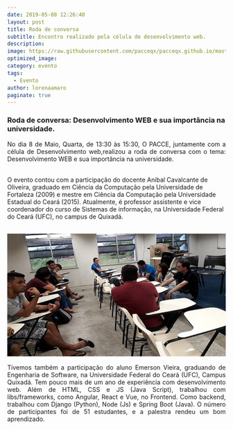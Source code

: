 ```yaml
---
date: 2019-05-08 12:26:40
layout: post
title: Roda de conversa
subtitle: Encontro realizado pela célula de desenvolvimento web.
description: 
image: https://raw.githubusercontent.com/pacceqx/pacceqx.github.io/master/assets/pic/2019-05-08/capa.jpg
optimized_image: 
category: evento
tags:
  - Evento
author: lorenaamaro
paginate: true
---
```


### Roda de conversa: Desenvolvimento WEB e sua importância na universidade.


<p style = "text-align: justify">
No dia 8 de Maio, Quarta, de 13:30 às 15:30, O PACCE, juntamente com a célula de Desenvolvimento web,realizou a roda de conversa com o tema: Desenvolvimento WEB e sua importância na universidade.<br><br>

 O evento contou com a participação do docente Aníbal Cavalcante de Oliveira, graduado em Ciência da Computação pela Universidade de Fortaleza (2009) e mestre em Ciência da Computação pela Universidade Estadual do Ceará (2015).
 Atualmente, é professor assistente e vice coordenador do curso de Sistemas de informação, na Universidade Federal do Ceará (UFC), no campus de Quixadá. <br><br>
 </p>

![](https://raw.githubusercontent.com/pacceqx/pacceqx.github.io/master/assets/pic/2019-05-08/img1.jpeg)

<p style = "text-align: justify">
 Tivemos também a participação do aluno Emerson Vieira, graduando de Engenharia de Software, na Universidade Federal do Ceará (UFC), Campus Quixadá. Tem pouco mais de um ano de experiência com desenvolvimento web. Além de HTML, CSS e JS (Java Script), trabalhou com libs/frameworks, como Angular, React e Vue, no Frontend. Como backend, trabalhou com Django (Python), Node (Js) e Spring Boot (Java). O número de participantes foi de 51 estudantes, e a palestra rendeu um bom aprendizado.

</p>


